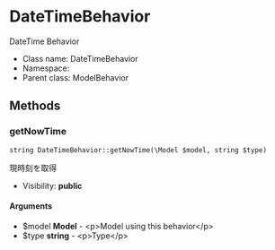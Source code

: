 DateTimeBehavior
===============

DateTime Behavior




* Class name: DateTimeBehavior
* Namespace: 
* Parent class: ModelBehavior







Methods
-------


### getNowTime

    string DateTimeBehavior::getNowTime(\Model $model, string $type)

現時刻を取得



* Visibility: **public**


#### Arguments
* $model **Model** - &lt;p&gt;Model using this behavior&lt;/p&gt;
* $type **string** - &lt;p&gt;Type&lt;/p&gt;



